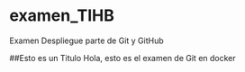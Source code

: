 # examen_TIHB
Examen Despliegue parte de Git y GitHub

##Esto es un Titulo
Hola, esto es el examen de Git en docker
